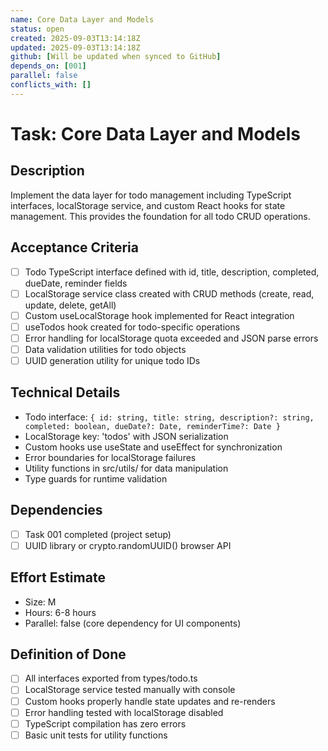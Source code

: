 ```yaml
---
name: Core Data Layer and Models
status: open
created: 2025-09-03T13:14:18Z
updated: 2025-09-03T13:14:18Z
github: [Will be updated when synced to GitHub]
depends_on: [001]
parallel: false
conflicts_with: []
---
```


# Task: Core Data Layer and Models

## Description
Implement the data layer for todo management including TypeScript interfaces, localStorage service, and custom React hooks for state management. This provides the foundation for all todo CRUD operations.

## Acceptance Criteria
- [ ] Todo TypeScript interface defined with id, title, description, completed, dueDate, reminder fields
- [ ] LocalStorage service class created with CRUD methods (create, read, update, delete, getAll)
- [ ] Custom useLocalStorage hook implemented for React integration
- [ ] useTodos hook created for todo-specific operations
- [ ] Error handling for localStorage quota exceeded and JSON parse errors
- [ ] Data validation utilities for todo objects
- [ ] UUID generation utility for unique todo IDs

## Technical Details
- Todo interface: `{ id: string, title: string, description?: string, completed: boolean, dueDate?: Date, reminderTime?: Date }`
- LocalStorage key: 'todos' with JSON serialization
- Custom hooks use useState and useEffect for synchronization
- Error boundaries for localStorage failures
- Utility functions in src/utils/ for data manipulation
- Type guards for runtime validation

## Dependencies
- [ ] Task 001 completed (project setup)
- [ ] UUID library or crypto.randomUUID() browser API

## Effort Estimate
- Size: M
- Hours: 6-8 hours
- Parallel: false (core dependency for UI components)

## Definition of Done
- [ ] All interfaces exported from types/todo.ts
- [ ] LocalStorage service tested manually with console
- [ ] Custom hooks properly handle state updates and re-renders
- [ ] Error handling tested with localStorage disabled
- [ ] TypeScript compilation has zero errors
- [ ] Basic unit tests for utility functions